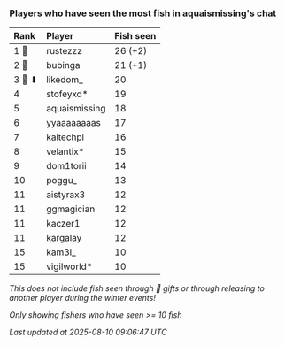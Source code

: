 ### Players who have seen the most fish in aquaismissing's chat

| Rank   | Player        | Fish seen |
|:-------|:--------------|:----------|
| 1 🥇   | rustezzz      | 26 (+2)   |
| 2 🥈   | bubinga       | 21 (+1)   |
| 3 🥉 ⬇ | likedom_      | 20        |
| 4      | stofeyxd*     | 19        |
| 5      | aquaismissing | 18        |
| 6      | yyaaaaaaaas   | 17        |
| 7      | kaitechpl     | 16        |
| 8      | velantix*     | 15        |
| 9      | dom1torii     | 14        |
| 10     | poggu_        | 13        |
| 11     | aistyrax3     | 12        |
| 11     | ggmagician    | 12        |
| 11     | kaczer1       | 12        |
| 11     | kargalay      | 12        |
| 15     | kam3l_        | 10        |
| 15     | vigilworld*   | 10        |

_This does not include fish seen through 🎁 gifts or through releasing to another player during the winter events!_

_Only showing fishers who have seen >= 10 fish_

_Last updated at 2025-08-10 09:06:47 UTC_